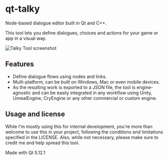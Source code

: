 # qt-talky
Node-based dialogue editor built in Qt and C++.

This tool lets you define dialogues, choices and actions for your game or app in a visual way. 

![Talky Tool screenshot](https://user-images.githubusercontent.com/4165016/76797827-a6f1a680-67ce-11ea-9c29-4134cd921e49.png)

## Features
- Define dialogue flows using nodes and links. 
- Multi-platform, can be built on Windows, Mac or even mobile devices.
- As the resulting work is exported to a JSON file, the tool is engine-agnostic and can be easily integrated in any workflow using Unity, UnrealEngine, CryEngine or any other commercial or custom engine.

## Usage and license
While I'm mostly using this for internal development, you're more than welcome to use this in your project, following the conditions and limitations specified in the LICENSE. Also, while not necessary, please make sure to credit me and help spread this tool.

Made with Qt 5.12.1
